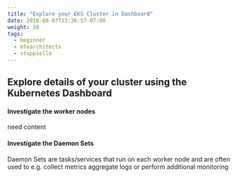 ```yaml
---
title: "Explore your EKS Cluster in Dashboard"
date: 2018-08-07T13:36:57-07:00
weight: 20
tags:
  - beginner
  - mfearchitects
  - stuppiello
---
```


## Explore details of your cluster using the Kubernetes Dashboard

#### Investigate the worker nodes
need content


#### Investigate the Daemon Sets
Daemon Sets are tasks/services that run on each worker node and are often used to e.g. collect metrics aggregate logs or perform additional monitoring
